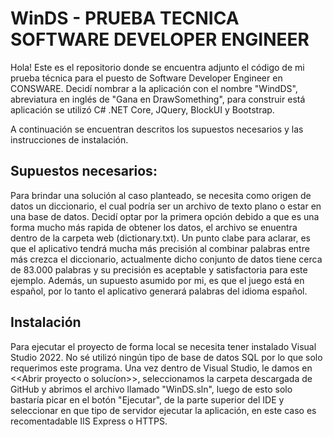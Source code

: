 # WinDS - PRUEBA TECNICA SOFTWARE DEVELOPER ENGINEER

Hola! Este es el repositorio donde se encuentra adjunto el código de mi prueba técnica para el puesto de Software Developer Engineer en CONSWARE. Decidí nombrar a la aplicación con el nombre "WindDS", abreviatura en inglés de "Gana en DrawSomething", para construir está aplicación se utilizó C# .NET Core, JQuery, BlockUI y Bootstrap.

A continuación se encuentran descritos los supuestos necesarios y las instrucciones de instalación.


## Supuestos necesarios:

Para brindar una solución al caso planteado, se necesita como origen de datos un diccionario, el cual podría ser un archivo de texto plano o estar en una base de datos. Decidí optar por la primera opción debido a que es una forma mucho más rapida de obtener los datos, el archivo se enuentra dentro de la carpeta web (dictionary.txt). Un punto clabe para aclarar, es que el aplicativo tendrá mucha más precisión al combinar palabras entre más crezca el diccionario, actualmente dicho conjunto de datos tiene cerca de 83.000 palabras y su precisión es aceptable y satisfactoria para este ejemplo. Además, un supuesto asumido por mi, es que el juego está en español, por lo tanto el aplicativo generará palabras del idioma español.




## Instalación

Para ejecutar el proyecto de forma local se necesita tener instalado Visual Studio 2022. No sé utilizó ningún tipo de base de datos SQL por lo que solo requerimos este programa. Una vez dentro de Visual Studio, le damos en <<Abrir proyecto o solucíon>>, seleccionamos la carpeta descargada de GitHub y abrimos el archivo llamado "WinDS.sln", luego de esto solo bastaría picar en el botón "Ejecutar", de la parte superior del IDE y seleccionar en que tipo de servidor ejecutar la aplicación, en este caso es recomentadable IIS Express o HTTPS.
    
